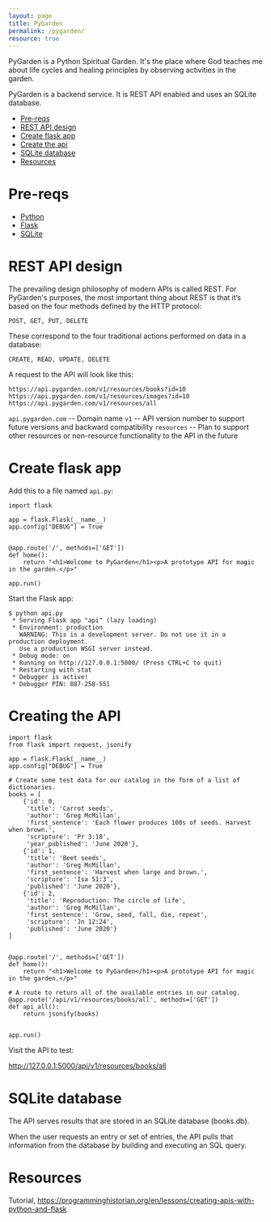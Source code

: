 ```yaml
---
layout: page
title: PyGarden
permalink: /pygarden/
resource: true
---
```

PyGarden is a Python Spiritual Garden. It's the place where God teaches me about life cycles and healing principles by observing activities in the garden.

PyGarden is a backend service. It is REST API enabled and uses an SQLite database.

* [Pre-reqs](#pre-reqs)
* [REST API design](#rest-api-design)
* [Create flask app](#create-flask-app)
* [Create the api](#creating-the-api)
* [SQLite database](#sqlite-database)
* [Resources](#resources)

# Pre-reqs

* [Python](https://www.python.org/)
* [Flask](https://palletsprojects.com/p/flask/)
* [SQLite](https://www.sqlite.org/index.html)

# REST API design

The prevailing design philosophy of modern APIs is called REST. For PyGarden's purposes, the most important thing about REST is that it’s based on the four methods defined by the HTTP protocol: 

```
POST, GET, PUT, DELETE
```

These correspond to the four traditional actions performed on data in a database: 

```
CREATE, READ, UPDATE, DELETE
```

A request to the API will look like this:

```
https://api.pygarden.com/v1/resources/books?id=10
https://api.pygarden.com/v1/resources/images?id=10
https://api.pygarden.com/v1/resources/all
```

`api.pygarden.com` -- Domain name
`v1` -- API version number to support future versions and backward compatibility
`resources` -- Plan to support other resources or non-resource functionality to the API in the future

# Create flask app

Add this to a file named `api.py`:

```
import flask

app = flask.Flask(__name__)
app.config["DEBUG"] = True


@app.route('/', methods=['GET'])
def home():
    return "<h1>Welcome to PyGarden</h1><p>A prototype API for magic in the garden.</p>"

app.run()
```

Start the Flask app:

```
$ python api.py
 * Serving Flask app "api" (lazy loading)
 * Environment: production
   WARNING: This is a development server. Do not use it in a production deployment.
   Use a production WSGI server instead.
 * Debug mode: on
 * Running on http://127.0.0.1:5000/ (Press CTRL+C to quit)
 * Restarting with stat
 * Debugger is active!
 * Debugger PIN: 887-258-551
 ```

# Creating the API

```
import flask
from flask import request, jsonify

app = flask.Flask(__name__)
app.config["DEBUG"] = True

# Create some test data for our catalog in the form of a list of dictionaries.
books = [
    {'id': 0,
     'title': 'Carrot seeds',
     'author': 'Greg McMillan',
     'first_sentence': 'Each flower produces 100s of seeds. Harvest when brown.',
     'scripture': 'Pr 3:18',
     'year_published': 'June 2020'},
    {'id': 1,
     'title': 'Beet seeds',
     'author': 'Greg McMillan',
     'first_sentence': 'Harvest when large and brown.',
     'scripture': 'Isa 51:3',
     'published': 'June 2020'},
    {'id': 2,
     'title': 'Reproduction: The circle of life',
     'author': 'Greg McMillan',
     'first_sentence': 'Grow, seed, fall, die, repeat',
     'scripture': 'Jn 12:24',
     'published': 'June 2020'}
]


@app.route('/', methods=['GET'])
def home():
    return "<h1>Welcome to PyGarden</h1><p>A prototype API for magic in the garden.</p>"

# A route to return all of the available entries in our catalog.
@app.route('/api/v1/resources/books/all', methods=['GET'])
def api_all():
    return jsonify(books)


app.run()
```

Visit the API to test:

http://127.0.0.1:5000/api/v1/resources/books/all

# SQLite database

The API serves results that are stored in an SQLite database (books.db). 

When the user requests an entry or set of entries, the API pulls that information from the database by building and executing an SQL query.

# Resources

Tutorial, https://programminghistorian.org/en/lessons/creating-apis-with-python-and-flask
